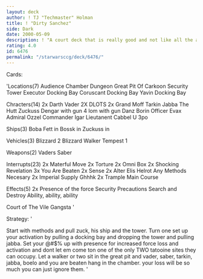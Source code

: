 ```yaml
---
layout: deck
author: ! TJ "Techmaster" Holman
title: ! "Dirty Sanchez"
side: Dark
date: 2000-05-09
description: ! "A court deck that is really good and not like all the ass youve seen."
rating: 4.0
id: 6476
permalink: "/starwarsccg/deck/6476/"
---
```

Cards: 

'Locations(7)
Audience Chamber
Dungeon
Great Pit Of Carkoon
Security Tower
Executor Docking Bay
Coruscant Docking Bay
Yavin Docking Bay

Chracters(14)
2x Darth Vader
2X DLOTS
2x Grand Moff Tarkin
Jabba The Hutt
Zuckuss
Dengar with gun
4 lom with gun
Danz Borin
Officer Evax
Admiral Ozzel
Commander Igar
Lieutanent Cabbel
U 3po

Ships(3)
Boba Fett in
Bossk in
Zuckuss in

Vehicles(3)
Blizzard 2
Blizzard Walker
Tempest 1

Weapons(2)
Vaders Saber

Interrupts(23)
2x Materful Move
2x Torture
2x Omni Box
2x Shocking Revelation
3x You Are Beaten
2x Sense
2x Alter
Elis Helrot
Any Methods Necesary
2x Imperial Supply
Ghhhk
2x Trample
Main Course


Effects(5)
2x Presence of the force
Security Precautions
Search and Destroy
Ability, ability, ability

Court of The Vile Gangsta '

Strategy: '

Start with methods and pull zuck, his ship and the tower. Turn one set up your activation by pulling a docking bay and dropping the tower and pulling jabba.  Set your @#$% up with presence for increased force loss and activation and dont let em come ton one of the only TWO tatooine sites they can occupy.  Let a walker or two sit in the great pit and vader, saber, tarkin, jabba, boelo and you are beaten hang in the chamber. your loss will be so much you can just ignore them. '
